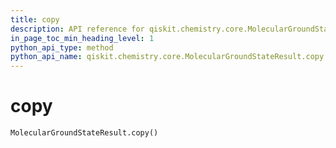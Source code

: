 ```yaml
---
title: copy
description: API reference for qiskit.chemistry.core.MolecularGroundStateResult.copy
in_page_toc_min_heading_level: 1
python_api_type: method
python_api_name: qiskit.chemistry.core.MolecularGroundStateResult.copy
---
```


# copy

<span id="qiskit.chemistry.core.MolecularGroundStateResult.copy" />

`MolecularGroundStateResult.copy()`

